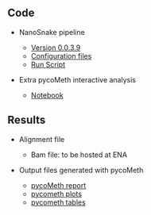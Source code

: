 ## Code

* NanoSnake pipeline
    * [Version 0.0.3.9](https://github.com/a-slide/NanoSnake/tree/0.0.3.9)
    * [Configuration files](https://github.com/birneylab/MIKK_genome_paper_analysis/tree/master/docs/DNA_methylation/code/cluster_config.yaml)
    * [Run Script](https://github.com/birneylab/MIKK_genome_paper_analysis/tree/master/docs/DNA_methylation/code/Run_NanoSnake.sh)

* Extra pycoMeth interactive analysis
    * [Notebook](https://github.com/birneylab/MIKK_genome_paper_analysis/tree/master/docs/DNA_methylation/code/Interactive_comp_report.ipynb)

## Results

* Alignment file
    * Bam file: to be hosted at ENA

* Output files generated with pycoMeth
    * [pycoMeth report](https://birneylab.github.io/MIKK_genome_paper_analysis/DNA_methylation/pycometh_html/pycoMeth_summary_report.html)
    * [pycometh plots](https://github.com/birneylab/MIKK_genome_paper_analysis/tree/master/docs/DNA_methylation/pycometh_plots)
    * [pycometh tables](https://github.com/birneylab/MIKK_genome_paper_analysis/tree/master/docs/DNA_methylation/pycometh_tables)
